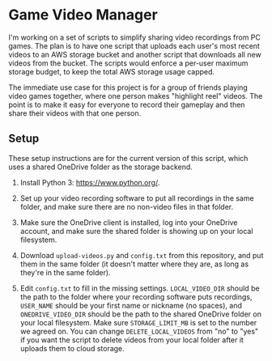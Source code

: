 # Game Video Manager

I'm working on a set of scripts to simplify sharing video recordings from PC
games. The plan is to have one script that uploads each user's most recent
videos to an AWS storage bucket and another script that downloads all new
videos from the bucket. The scripts would enforce a per-user maximum storage
budget, to keep the total AWS storage usage capped.

The immediate use case for this project is for a group of friends playing video
games together, where one person makes "highlight reel" videos. The point is to
make it easy for everyone to record their gameplay and then share their videos
with that one person.

## Setup

These setup instructions are for the current version of this script, which uses
a shared OneDrive folder as the storage backend.

1. Install Python 3: https://www.python.org/.

2. Set up your video recording software to put all recordings in the same
folder, and make sure there are no non-video files in that folder.

3. Make sure the OneDrive client is installed, log into your OneDrive account,
and make sure the shared folder is showing up on your local filesystem.

4. Download `upload-videos.py` and `config.txt` from this repository, and put
them in the same folder (it doesn't matter where they are, as long as they're
in the same folder).

5. Edit `config.txt` to fill in the missing settings. `LOCAL_VIDEO_DIR` should
be the path to the folder where your recording software puts recordings,
`USER_NAME` should be your first name or nickname (no spaces), and
`ONEDRIVE_VIDEO_DIR` should be the path to the shared OneDrive folder on your
local filesystem. Make sure `STORAGE_LIMIT_MB` is set to the number we agreed
on. You can change `DELETE_LOCAL_VIDEOS` from "no" to "yes" if you want the
script to delete videos from your local folder after it uploads them to
cloud storage.